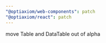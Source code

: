```yaml
---
"@optiaxiom/web-components": patch
"@optiaxiom/react": patch
---
```


move Table and DataTable out of alpha
